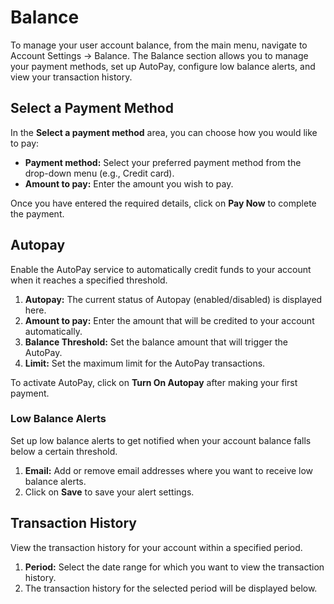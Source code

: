 # Balance

To manage your user account balance, from the main menu, navigate to Account Settings → Balance. The Balance section allows you to manage your payment methods, set up AutoPay, configure low balance alerts, and view your transaction history.

## Select a Payment Method

In the **Select a payment method** area, you can choose how you would like to pay:

- **Payment method:** Select your preferred payment method from the drop-down menu (e.g., Credit card).
- **Amount to pay:** Enter the amount you wish to pay.

Once you have entered the required details, click on **Pay Now** to complete the payment.

## Autopay

Enable the AutoPay service to automatically credit funds to your account when it reaches a specified threshold.

1. **Autopay:** The current status of Autopay (enabled/disabled) is displayed here.
2. **Amount to pay:** Enter the amount that will be credited to your account automatically.
3. **Balance Threshold:** Set the balance amount that will trigger the AutoPay.
4. **Limit:** Set the maximum limit for the AutoPay transactions.

To activate AutoPay, click on **Turn On Autopay** after making your first payment.

### Low Balance Alerts

Set up low balance alerts to get notified when your account balance falls below a certain threshold.

1. **Email:** Add or remove email addresses where you want to receive low balance alerts.
2. Click on **Save** to save your alert settings.

## Transaction History

View the transaction history for your account within a specified period.

1. **Period:** Select the date range for which you want to view the transaction history.
2. The transaction history for the selected period will be displayed below.